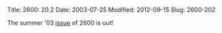 Title: 2600: 20.2
Date: 2003-07-25
Modified: 2012-09-15
Slug: 2600-202

The summer '03 <a href="http://www.2600.com/covers/su031.gif" >issue</a> of 2600 is out!
